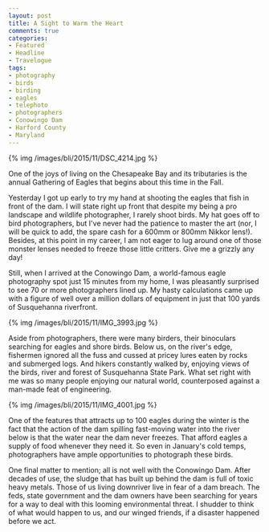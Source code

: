 ```yaml
---
layout: post
title: A Sight to Warm the Heart
comments: true
categories:
- Featured
- Headline
- Travelogue
tags:
- photography
- birds
- birding
- eagles
- telephoto
- photographers
- Conowingo Dam
- Harford County
- Maryland
---
```


{% img /images/bli/2015/11/DSC_4214.jpg %}

One of the joys of living on the Chesapeake Bay and its tributaries is the annual Gathering of Eagles that begins about this time in the Fall. 

<!--more-->

Yesterday I got up early to try my hand at shooting the eagles that fish in front of the dam. I will state right up front that despite my being a pro landscape and wildlife photographer, I rarely shoot birds. My hat goes off to bird photographers, but I've never had the patience to master the art (nor, I will be quick to add, the spare cash for a 600mm or 800mm Nikkor lens!). Besides, at this point in my career, I am not eager to lug around one of those monster lenses needed to freeze those little critters. Give me a grizzly any day!

Still, when I arrived at the Conowingo Dam, a world-famous eagle photography spot just 15 minutes from my home, I was pleasantly surprised to see 70 or more photographers lined up. My hasty calculations came up with a figure of well over a million dollars of equipment in just that 100 yards of Susquehanna riverfront. 

{% img /images/bli/2015/11/IMG_3993.jpg %}

Aside from photographers, there were many birders, their binoculars searching for eagles and shore birds. Below us, on the river's edge, fishermen ignored all the fuss and cussed at pricey lures eaten by rocks and submerged logs. And hikers constantly walked by, enjoying views of the birds, river and forest of Susquehanna State Park. What set right with me was so many people enjoying our natural world, counterposed against a man-made feat of engineering. 

{% img /images/bli/2015/11/IMG_4001.jpg %}

One of the features that attracts up to 100 eagles during the winter is the fact that the action of the dam spilling fast-moving water into the river below is that the water near the dam never freezes. That afford eagles a supply of food whenever they need it. So even in January's cold temps, photographers have ample opportunities to photograph these birds. 

One final matter to mention; all is not well with the Conowingo Dam. After decades of use, the sludge that has built up behind the dam is full of toxic heavy metals. Those of us living downriver live in fear of a dam breach. The feds, state government and the dam owners have been searching for years for a way to deal with this looming environmental threat. I shudder to think of what would happen to us, and our winged friends, if a disaster happened before we act. 